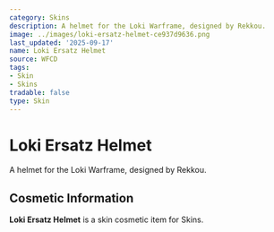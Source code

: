 ```yaml
---
category: Skins
description: A helmet for the Loki Warframe, designed by Rekkou.
image: ../images/loki-ersatz-helmet-ce937d9636.png
last_updated: '2025-09-17'
name: Loki Ersatz Helmet
source: WFCD
tags:
- Skin
- Skins
tradable: false
type: Skin
---
```


# Loki Ersatz Helmet

A helmet for the Loki Warframe, designed by Rekkou.

## Cosmetic Information

**Loki Ersatz Helmet** is a skin cosmetic item for Skins.

